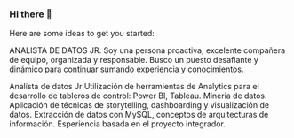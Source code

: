 ### Hi there 👋

<!--
**aldanamartellotti/aldanamartellotti** is a ✨ _special_ ✨ repository because its `README.md` (this file) appears on your GitHub profile.-->

Here are some ideas to get you started:

ANALISTA DE DATOS JR.
Soy una persona proactiva, excelente compañera de
equipo, organizada y responsable.
Busco un puesto desafiante y dinámico para continuar
sumando experiencia y conocimientos.

Analista de datos Jr
Utilización de herramientas de Analytics para el
desarrollo de tableros de control: Power BI, Tableau.
Mineria de datos. Aplicación de técnicas de storytelling,
dashboarding y visualización de datos.
Extracción de datos con MySQL, conceptos de
arquitecturas de información.
Esperiencia basada en el proyecto integrador.
